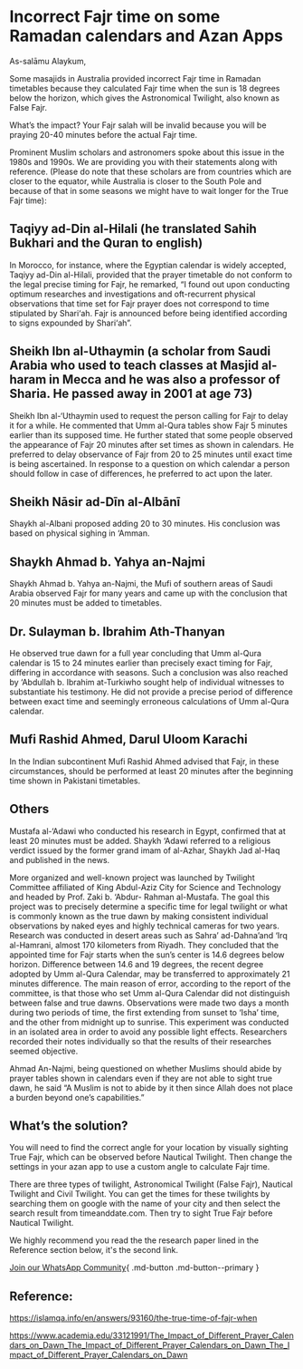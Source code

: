 # Incorrect Fajr time on some Ramadan calendars and Azan Apps

As-salāmu Alaykum,


Some masajids in Australia provided incorrect Fajr time in Ramadan timetables because they calculated Fajr time when the sun is 18 degrees below the horizon, which gives the Astronomical Twilight, also known as False Fajr.

What’s the impact? Your Fajr salah will be invalid because you will be praying 20-40 minutes before the actual Fajr time.

Prominent Muslim scholars and astronomers spoke about this issue in the 1980s and 1990s. We are providing you with their statements along with reference. (Please do note that these scholars are from countries which are closer to the equator, while Australia is closer to the South Pole and because of that in some seasons we might have to wait longer for the True Fajr time):

## Taqiyy ad-Din al-Hilali (he translated Sahih Bukhari and the Quran to english)

In Morocco, for instance, where the Egyptian calendar is widely accepted, Taqiyy ad-Din al-Hilali, provided that the prayer timetable do not conform to the legal precise timing for Fajr, he remarked, “I found out upon conducting optimum researches and investigations and oft-recurrent physical observations that time set for Fajr prayer does not correspond to time stipulated by Shari‘ah. Fajr is announced before being identified according to signs expounded by Shari‘ah”.

## Sheikh Ibn al-Uthaymin (a scholar from Saudi Arabia who used to teach classes at Masjid al-haram in Mecca and he was also a professor of Sharia. He passed away in 2001 at age 73)

Sheikh Ibn al-‘Uthaymin used to request the person calling for Fajr to delay it for a while. He commented that Umm al-Qura tables show Fajr 5 minutes earlier than its supposed time. He further stated that some people observed the appearance of Fajr 20 minutes after set times as shown in calendars. He preferred to delay observance of Fajr from 20 to 25 minutes until exact time is being ascertained. In response to a question on which calendar a person should follow in case of differences, he preferred to act upon the later.

## Sheikh Nāsir ad-Dīn al-Albānī

Shaykh al-Albani proposed adding 20 to 30 minutes. His conclusion was based on physical sighing in ‘Amman. 

## Shaykh Ahmad b. Yahya an-Najmi

Shaykh Ahmad b. Yahya an-Najmi, the Mufi of southern areas of Saudi Arabia observed Fajr 
for many years and came up with the conclusion that 20 minutes must be added to timetables. 

## Dr. Sulayman b. Ibrahim Ath-Thanyan 

He observed true dawn for a full year concluding that Umm al-Qura calendar is 15 to 24 minutes earlier than precisely exact timing for Fajr, differing in accordance with seasons. Such a conclusion was also reached by ‘Abdullah b. Ibrahim at-Turkiwho sought help of individual witnesses to substantiate his testimony. He did not provide a precise period of difference between exact time and seemingly erroneous calculations of Umm al-Qura calendar.

## Mufi Rashid Ahmed, Darul Uloom Karachi

In the Indian subcontinent Mufi Rashid Ahmed advised that Fajr, in these circumstances, should be performed at least 20 minutes after the beginning time shown in Pakistani timetables.

## Others

Mustafa al-‘Adawi who conducted his research in Egypt, confirmed that at least 20 minutes must be added. Shaykh ‘Adawi referred to a religious verdict issued by the former grand imam of al-Azhar, Shaykh Jad al-Haq and published in the news.

More organized and well-known project was launched by Twilight Committee affiliated of 
King Abdul-Aziz City for Science and Technology and headed by Prof. Zaki b. ‘Abdur-
Rahman al-Mustafa. The goal this project was to precisely determine a specific time for legal 
twilight or what is commonly known as the true dawn by making consistent individual 
observations by naked eyes and highly technical cameras for two years. Research was conducted in desert areas such as Sahra’ ad-Dahna’and ‘Irq al-Hamrani, almost 170 kilometers from Riyadh. They concluded that the appointed time for Fajr starts when the sun’s center is 14.6 degrees below horizon. Difference between 14.6 and 19 degrees, the recent degree adopted by Umm al-Qura Calendar, may be transferred to approximately 21 minutes difference. The main reason of error, according to the report of the committee, is that those who set Umm al-Qura Calendar did not distinguish between false and true dawns. Observations were made two days a month during two periods of time, the first extending from sunset to ‘Isha’ time, and the other from midnight up to sunrise. This experiment was conducted in an isolated area in order to avoid any possible light effects. Researchers recorded their notes individually so that the results of their researches seemed objective.

Ahmad An-Najmi, being questioned on whether Muslims should abide by prayer tables shown in calendars even if they are not able to sight true dawn, he said “A Muslim is not to abide by it then since Allah does not place a burden beyond one’s capabilities.”

## What’s the solution?

You will need to find the correct angle for your location by visually sighting True Fajr, which can be observed before Nautical Twilight. Then change the settings in your azan app to use a custom angle to calculate Fajr time. 

There are three types of twilight, Astronomical Twilight (False Fajr), Nautical Twilight and Civil Twilight. You can get the times for these twilights by searching them on google with the name of your city and then select the search result from timeanddate.com. Then try to sight True Fajr before Nautical Twilight.

We highly recommend you read the the research paper lined in the Reference section below, it's the second link.

[Join our WhatsApp Community](https://chat.whatsapp.com/CCMKDEARh5y8gOigfZPeuv){ .md-button .md-button--primary }

## Reference:

https://islamqa.info/en/answers/93160/the-true-time-of-fajr-when

https://www.academia.edu/33121991/The_Impact_of_Different_Prayer_Calendars_on_Dawn_The_Impact_of_Different_Prayer_Calendars_on_Dawn_The_Impact_of_Different_Prayer_Calendars_on_Dawn
